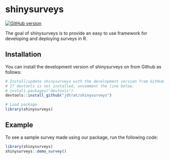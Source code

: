 
# shinysurveys

<!-- badges: start -->
[![GitHub version](https://badge.fury.io/gh/jdtrat%2Fshinysurveys.svg)](https://badge.fury.io/gh/jdtrat%2Fshinysurveys)
<!-- badges: end -->

The goal of shinysurveys is to provide an easy to use framework for developing and deploying surveys in R. 

## Installation

You can install the development version of shinysurveys on from Github as follows:

``` r
# Install/update shinysurveys with the development version from GitHub. 
# If devtools is not installed, uncomment the line below.
# install.packages("devtools")
devtools::install_github("jdtrat/shinysurveys")

# Load package
library(shinysurveys)
```

## Example

To see a sample survey made using our package, run the following code:

``` r
library(shinysurveys)
shinysurveys::demo_survey()
```

